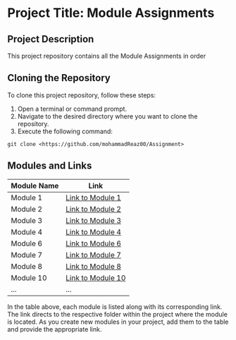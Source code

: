 # Project Title: Module Assignments

## Project Description

This project repository contains all the Module Assignments in order

## Cloning the Repository

To clone this project repository, follow these steps:

1. Open a terminal or command prompt.
2. Navigate to the desired directory where you want to clone the repository.
3. Execute the following command:

`git clone <https://github.com/mohammadReaz00/Assignment>`

## Modules and Links

| Module Name | Link                                                                                  |
| ----------- | ------------------------------------------------------------------------------------- |
| Module 1    | [Link to Module 1](https://github.com/mohammadReaz00/Assignment/tree/main/01_Module)  |
| Module 2    | [Link to Module 2](https://github.com/mohammadReaz00/Assignment/tree/main/02_Module)  |
| Module 3    | [Link to Module 3](https://github.com/mohammadReaz00/Assignment/tree/main/03_Module)  |
| Module 4    | [Link to Module 4](https://github.com/mohammadReaz00/Assignment/tree/main/04_Module)  |
| Module 6    | [Link to Module 6](https://github.com/mohammadReaz00/Assignment/tree/main/06_Module)  |
| Module 7    | [Link to Module 7](https://github.com/mohammadReaz00/Assignment/tree/main/07_Module)  |
| Module 8    | [Link to Module 8](https://github.com/mohammadReaz00/Assignment/tree/main/08_Module)  |
| Module 10   | [Link to Module 10](https://github.com/mohammadReaz00/Assignment/tree/main/10_Module) |
| ...         | ...                                                                                   |

In the table above, each module is listed along with its corresponding link. The link directs to the respective folder within the project where the module is located. As you create new modules in your project, add them to the table and provide the appropriate link.
